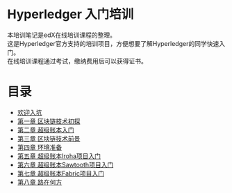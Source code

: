 # Hyperledger 入门培训
本培训笔记是edX在线培训课程的整理。  
这是Hyperledger官方支持的培训项目，方便想要了解Hyperledger的同学快速入门。  
在线培训课程通过考试，缴纳费用后可以获得证书。  

# 目录
* [欢迎入坑](Chapter0_overview.md)
* [第一章 区块链技术初探](chapter1_introduction.md)
* [第二章 超级账本入门](chapter2_hyperledger_introduction.md)
* [第三章 区块链技术前景](chapter3_blockchain_rise.md)
* [第四章 环境准备](chapter4_prepare.md)
* [第五章 超级账本Iroha项目入门](chapter5_hyperledger_iroha.md)
* [第六章 超级账本Sawtooth项目入门](chapter6_hyperledger_sawtooth.md)
* [第七章 超级账本Fabric项目入门](chapter7_hyperledger_fabric.md)
* [第八章 路在何方](chapter8_next.md)

